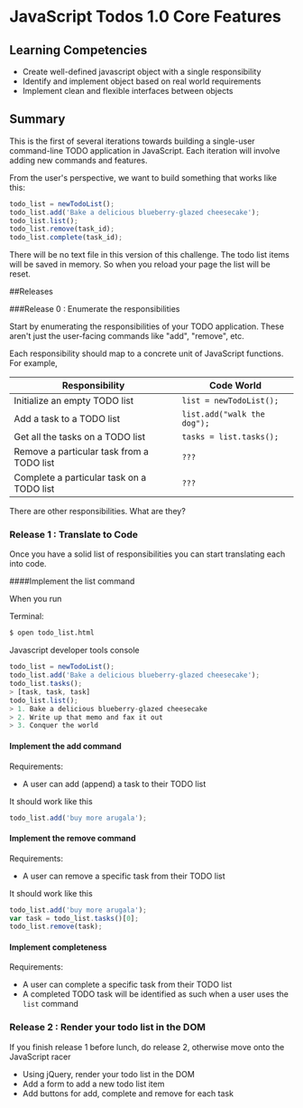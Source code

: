 # JavaScript Todos 1.0 Core Features 
 
## Learning Competencies 

* Create well-defined javascript object with a single responsibility
* Identify and implement object based on real world requirements
* Implement clean and flexible interfaces between objects

## Summary 

 This is the first of several iterations towards building a single-user command-line TODO application in JavaScript.  Each iteration will involve adding new commands and features.

From the user's perspective, we want to build something that works like this:

```js
todo_list = newTodoList();
todo_list.add('Bake a delicious blueberry-glazed cheesecake');
todo_list.list();
todo_list.remove(task_id);
todo_list.complete(task_id);
```

There will be no text file in this version of this challenge. The todo list items will be saved in memory. So when you reload your page the list will be reset.


##Releases

###Release 0 : Enumerate the responsibilities

Start by enumerating the responsibilities of your TODO application.  These aren't just the user-facing commands like "add", "remove", etc.  

Each responsibility should map to a concrete unit of JavaScript functions.  For example,

Responsibility                                                                     | Code World
-----------------------------------------------------------------------------------|------------------------------------
Initialize an empty TODO list                                                      | `list = newTodoList();`
Add a task to a TODO list                                                          | `list.add("walk the dog");`
Get all the tasks on a TODO list                                                   | `tasks = list.tasks();`
Remove a particular task from a TODO list                                          | `???`
Complete a particular task on a TODO list                                          | `???`


There are other responsibilities.  What are they?

### Release 1 : Translate to Code

Once you have a solid list of responsibilities you can start translating each into code.

####Implement the list command

When you run

Terminal:
```sh
$ open todo_list.html
```

Javascript developer tools console
```js
todo_list = newTodoList();
todo_list.add('Bake a delicious blueberry-glazed cheesecake');
todo_list.tasks();
> [task, task, task]
todo_list.list();
> 1. Bake a delicious blueberry-glazed cheesecake
> 2. Write up that memo and fax it out
> 3. Conquer the world
```

#### Implement the add command

Requirements:

- A user can add (append) a task to their TODO list

It should work like this

```js
todo_list.add('buy more arugala');
```

#### Implement the remove command

Requirements:

- A user can remove a specific task from their TODO list

It should work like this

```js
todo_list.add('buy more arugala');
var task = todo_list.tasks()[0];
todo_list.remove(task);
```

#### Implement completeness

Requirements:

- A user can complete a specific task from their TODO list
- A completed TODO task will be identified as such when a user uses the `list` command


### Release 2 : Render your todo list in the DOM

If you finish release 1 before lunch, do release 2, otherwise move onto the JavaScript racer

- Using jQuery, render your todo list in the DOM
- Add a form to add a new todo list item
- Add buttons for add, complete and remove for each task

